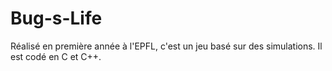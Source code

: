 # Bug-s-Life
Réalisé en première année à l'EPFL, c'est un jeu basé sur des simulations. Il est codé en C et C++.
